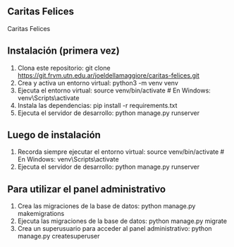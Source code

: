 ## Caritas Felices

Caritas Felices

## Instalación (primera vez)

1. Clona este repositorio:
    git clone https://git.frvm.utn.edu.ar/joeldellamaggiore/caritas-felices.git
2. Crea y activa un entorno virtual:
    python3 -m venv venv
3. Ejecuta el entorno virtual:
    source venv/bin/activate  # En Windows: venv\Scripts\activate
4. Instala las dependencias:
    pip install -r requirements.txt
5. Ejecuta el servidor de desarrollo:
    python manage.py runserver

## Luego de instalación

1. Recorda siempre ejecutar el entorno virtual:
    source venv/bin/activate  # En Windows: venv\Scripts\activate
2. Ejecuta el servidor de desarrollo:
    python manage.py runserver

## Para utilizar el panel administrativo

1. Crea las migraciones de la base de datos:
    python manage.py makemigrations
2. Ejecuta las migraciones de la base de datos:
    python manage.py migrate
3. Crea un superusuario para acceder al panel administrativo:
    python manage.py createsuperuser





